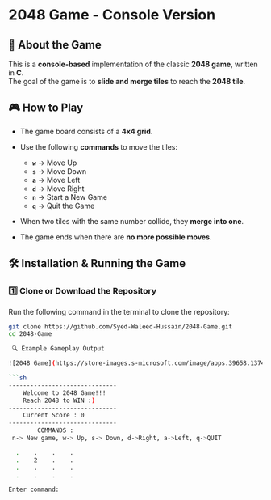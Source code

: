 # 2048 Game - Console Version



## 📌 About the Game

This is a **console-based** implementation of the classic **2048 game**, written in **C**.  
The goal of the game is to **slide and merge tiles** to reach the **2048 tile**.

## 🎮 How to Play

- The game board consists of a **4x4 grid**.
- Use the following **commands** to move the tiles:

  - **`w`** → Move Up  
  - **`s`** → Move Down  
  - **`a`** → Move Left  
  - **`d`** → Move Right  
  - **`n`** → Start a New Game  
  - **`q`** → Quit the Game  

- When two tiles with the same number collide, they **merge into one**.
- The game ends when there are **no more possible moves**.

## 🛠 Installation & Running the Game

### **1️⃣ Clone or Download the Repository**
Run the following command in the terminal to clone the repository:

```sh
git clone https://github.com/Syed-Waleed-Hussain/2048-Game.git
cd 2048-Game

 🔍 Example Gameplay Output

![2048 Game](https://store-images.s-microsoft.com/image/apps.39658.13748070934816609.a1123cd6-3b94-44ef-932f-4e977c3b824d.8c997a33-e61c-42bd-a117-4413310fa36f?mode=scale&q=90&h=300&w=300)

```sh
------------------------------
    Welcome to 2048 Game!!!
    Reach 2048 to WIN :)
------------------------------
    Current Score : 0
------------------------------
        COMMANDS :
 n-> New game, w-> Up, s-> Down, d->Right, a->Left, q->QUIT

  .    .    .    .  
  .    2    .    .  
  .    .    .    .  
  .    .    .    .  

Enter command: 

